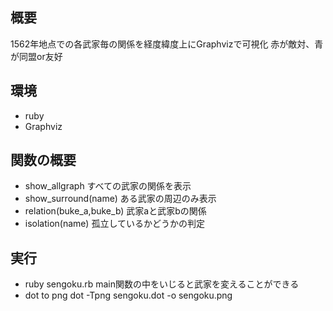 ## 概要
1562年地点での各武家毎の関係を経度緯度上にGraphvizで可視化
赤が敵対、青が同盟or友好

## 環境
* ruby
* Graphviz

## 関数の概要
* show\_allgraph すべての武家の関係を表示
* show\_surround(name) ある武家の周辺のみ表示
* relation(buke\_a,buke\_b) 武家aと武家bの関係
* isolation(name) 孤立しているかどうかの判定

## 実行
* ruby sengoku.rb
main関数の中をいじると武家を変えることができる
* dot to png 
dot -Tpng sengoku.dot -o sengoku.png

